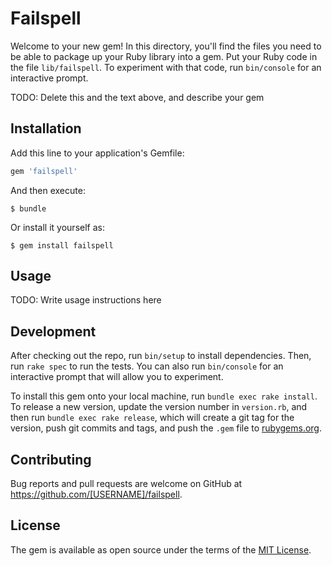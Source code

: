 # Failspell

Welcome to your new gem! In this directory, you'll find the files you need to be able to package up your Ruby library into a gem. Put your Ruby code in the file `lib/failspell`. To experiment with that code, run `bin/console` for an interactive prompt.

TODO: Delete this and the text above, and describe your gem

## Installation

Add this line to your application's Gemfile:

```ruby
gem 'failspell'
```

And then execute:

    $ bundle

Or install it yourself as:

    $ gem install failspell

## Usage

TODO: Write usage instructions here

## Development

After checking out the repo, run `bin/setup` to install dependencies. Then, run `rake spec` to run the tests. You can also run `bin/console` for an interactive prompt that will allow you to experiment.

To install this gem onto your local machine, run `bundle exec rake install`. To release a new version, update the version number in `version.rb`, and then run `bundle exec rake release`, which will create a git tag for the version, push git commits and tags, and push the `.gem` file to [rubygems.org](https://rubygems.org).

## Contributing

Bug reports and pull requests are welcome on GitHub at https://github.com/[USERNAME]/failspell.


## License

The gem is available as open source under the terms of the [MIT License](http://opensource.org/licenses/MIT).

